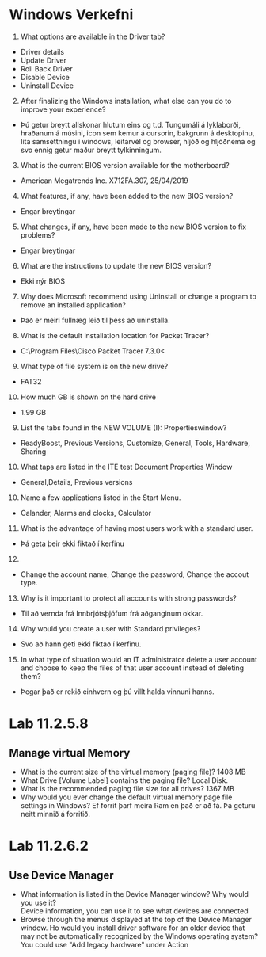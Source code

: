 # Windows Verkefni

1. What options are available in the Driver tab?
 *  Driver details
 *  Update Driver
 *  Roll Back Driver
 *  Disable Device
 *  Uninstall Device
2. After finalizing the Windows installation, what else can you do to improve your experience?
 *  Þú getur breytt allskonar hlutum eins og t.d. Tungumáli á lyklaborði, hraðanum á músini, icon sem kemur á cursorin, bakgrunn á desktopinu, lita samsettningu í windows, leitarvél og browser, hljóð og hljóðnema og svo ennig getur maður breytt tylkinningum.      
3. What is the current BIOS version available for the motherboard?
 *  American Megatrends Inc. X712FA.307, 25/04/2019	
4. What features, if any, have been added to the new BIOS version?
 *  Engar breytingar
5. What changes, if any, have been made to the new BIOS version to fix problems?
 *  Engar breytingar 
6. What are the instructions to update the new BIOS version?
 *  Ekki nýr BIOS
7. Why does Microsoft recommend using Uninstall or change a program to remove an installed application?
 *  Það er meiri fullnæg leið til þess að uninstalla.
8.  What is the default installation location for Packet Tracer?
 *  C:\Program Files\Cisco Packet Tracer 7.3.0<
9.  What type of file system is on the new drive?
 *  FAT32
10. How much GB is shown on the hard drive
 *  1.99 GB
9.  List the tabs found in the NEW VOLUME (I): Propertieswindow?
 * ReadyBoost, Previous Versions, Customize, General, Tools, Hardware, Sharing
10. What taps are listed in the ITE test Document Properties Window
 *  General,Details, Previous versions
10. Name a few applications listed in the Start Menu.
 *  Calander, Alarms and clocks, Calculator
11. What is the advantage of having most users work with a standard user.
 *  Þá geta þeir ekki fiktað í kerfinu
12.
 *  Change the account name, Change the password, Change the accout type.
13. Why is it important to protect all accounts with strong passwords?
 * Til að vernda frá Innbrjótsþjófum frá aðganginum okkar.
14. Why would you create a user with Standard privileges? 
 *  Svo að hann geti ekki fiktað í kerfinu.
15. In what type of situation would an IT administrator delete a user account and choose to keep the files of that user account instead of deleting them? 
 *  Þegar það er rekið einhvern og þú villt halda vinnuni hanns.
# Lab 11.2.5.8
## Manage virtual Memory
* What is the current size of the virtual memory (paging file)?
  1408 MB
* What Drive [Volume Label] contains the paging file? 
  Local Disk.
* What is the recommended paging file size for all drives? 
  1367 MB
* Why would you ever change the default virtual memory page file settings in Windows? 
  Ef forrit þarf meira Ram en það er að fá. Þá geturu neitt minnið á forritið.
# Lab 11.2.6.2
## Use Device Manager
  * What information is listed in the Device Manager window? Why would you use it?   
    Device information, you can use it to see what devices are connected
  * Browse through the menus displayed at the top of the Device Manager window. Ho would you install driver software for an older device that may not be automatically recognized by the Windows operating system?  
  You could use "Add legacy hardware" under Action
